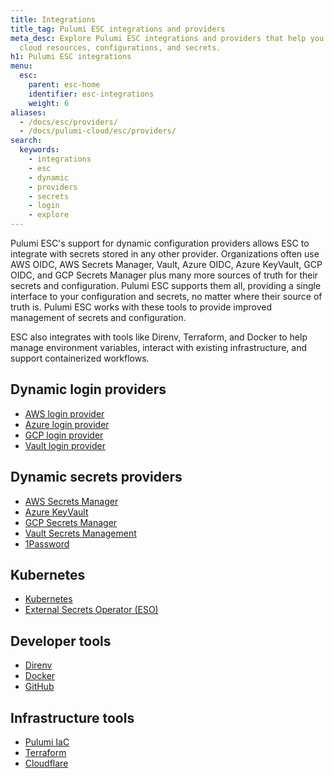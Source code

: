 ```yaml
---
title: Integrations
title_tag: Pulumi ESC integrations and providers
meta_desc: Explore Pulumi ESC integrations and providers that help you securely manage
  cloud resources, configurations, and secrets.
h1: Pulumi ESC integrations
menu:
  esc:
    parent: esc-home
    identifier: esc-integrations
    weight: 6
aliases:
  - /docs/esc/providers/
  - /docs/pulumi-cloud/esc/providers/
search:
  keywords:
    - integrations
    - esc
    - dynamic
    - providers
    - secrets
    - login
    - explore
---
```


Pulumi ESC's support for dynamic configuration providers allows ESC to integrate with secrets stored in any other provider. Organizations often use AWS OIDC, AWS Secrets Manager, Vault, Azure OIDC, Azure KeyVault, GCP OIDC, and GCP Secrets Manager plus many more sources of truth for their secrets and configuration. Pulumi ESC supports them all, providing a single interface to your configuration and secrets, no matter where their source of truth is. Pulumi ESC works with these tools to provide improved management of secrets and configuration.

ESC also integrates with tools like Direnv, Terraform, and Docker to help manage environment variables, interact with existing infrastructure, and support containerized workflows.

## Dynamic login providers

- [AWS login provider](/docs/esc/integrations/dynamic-login-credentials/aws-login)
- [Azure login provider](/docs/esc/integrations/dynamic-login-credentials/azure-login)
- [GCP login provider](/docs/esc/integrations/dynamic-login-credentials/gcp-login)
- [Vault login provider](/docs/esc/integrations/dynamic-login-credentials/vault-login)

## Dynamic secrets providers

- [AWS Secrets Manager](/docs/esc/integrations/dynamic-secrets/aws-secrets)
- [Azure KeyVault](/docs/esc/integrations/dynamic-secrets/azure-secrets)
- [GCP Secrets Manager](/docs/esc/integrations/dynamic-secrets/gcp-secrets)
- [Vault Secrets Management](/docs/esc/integrations/dynamic-secrets/vault-secrets)
- [1Password](/docs/esc/integrations/dynamic-secrets/1password-secrets/)

## Kubernetes

- [Kubernetes](/docs/esc/integrations/kubernetes/kubernetes)
- [External Secrets Operator (ESO)](/docs/esc/integrations/kubernetes/external-secrets-operator)

## Developer tools

- [Direnv](/docs/esc/integrations/dev-tools/direnv)
- [Docker](/docs/esc/integrations/dev-tools/docker)
- [GitHub](/docs/esc/integrations/dev-tools/github)

## Infrastructure tools

- [Pulumi IaC](/docs/esc/integrations/infrastructure/pulumi-iac)
- [Terraform](/docs/esc/integrations/infrastructure/terraform)
- [Cloudflare](/docs/esc/integrations/infrastructure/cloudflare)
